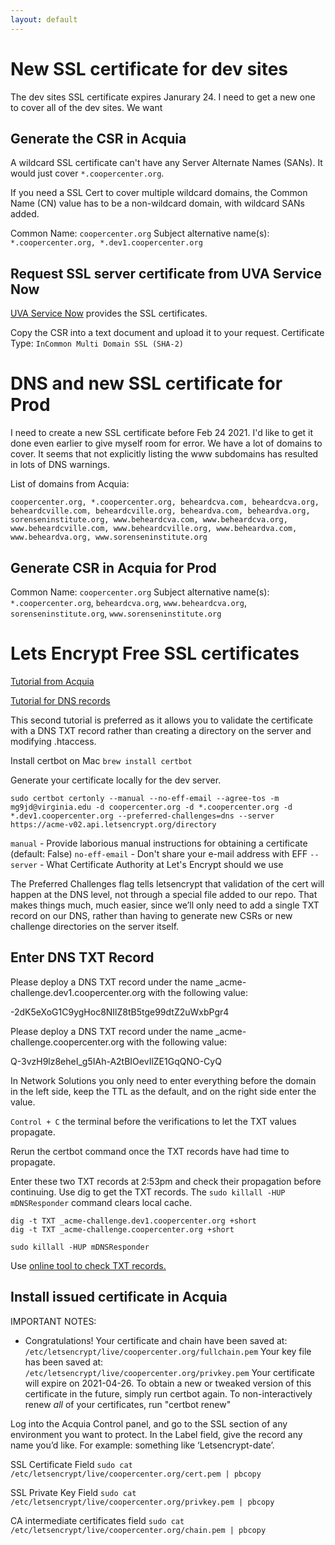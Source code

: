 ```yaml
---
layout: default
---
```


# New SSL certificate for dev sites

The dev sites SSL certificate expires Janurary 24. I need to get a new one to cover all of the dev sites. We want

## Generate the CSR in Acquia

A wildcard SSL certificate can't have any Server Alternate Names (SANs). It would just cover `*.coopercenter.org`.

If you need a SSL Cert to cover multiple wildcard domains, the Common Name (CN) value has to be a non-wildcard domain, with wildcard SANs added.

Common Name: `coopercenter.org`
Subject alternative name(s): `*.coopercenter.org, *.dev1.coopercenter.org`

## Request SSL server certificate from UVA Service Now

[UVA Service Now](https://virginia.service-now.com/its/?id=itsweb_kb_article&sys_id=a1be1813db7acb804f32fb671d961908) provides the SSL certificates.

Copy the CSR into a text document and upload it to your request.
Certificate Type: `InCommon Multi Domain SSL (SHA-2)`

# DNS and new SSL certificate for Prod

I need to create a new SSL certificate before Feb 24 2021. I'd like to get it done even earlier to give myself room for error. We have a lot of domains to cover. It seems that not explicitly listing the www subdomains has resulted in lots of DNS warnings.

List of domains from Acquia:

```
coopercenter.org, *.coopercenter.org, beheardcva.com, beheardcva.org, beheardcville.com, beheardcville.org, beheardva.com, beheardva.org, sorenseninstitute.org, www.beheardcva.com, www.beheardcva.org, www.beheardcville.com, www.beheardcville.org, www.beheardva.com, www.beheardva.org, www.sorenseninstitute.org
```

## Generate CSR in Acquia for Prod

Common Name: `coopercenter.org`
Subject alternative name(s): `*.coopercenter.org`, `beheardcva.org`, `www.beheardcva.org`, `sorenseninstitute.org`, `www.sorenseninstitute.org`

# Lets Encrypt Free SSL certificates

[Tutorial from Acquia](https://support.acquia.com/hc/en-us/articles/360009491013-Using-Let-s-Encrypt-SSL-on-Acquia-Cloud)

[Tutorial for DNS records](https://dev.acquia.com/blog/installing-lets-encrypt-wildcard-certificate-acquia-hosting)

This second tutorial is preferred as it allows you to validate the certificate with a DNS TXT record rather than creating a directory on the server and modifying .htaccess.

Install certbot on Mac `brew install certbot`

Generate your certificate locally for the dev server.


```
sudo certbot certonly --manual --no-eff-email --agree-tos -m mg9jd@virginia.edu -d coopercenter.org -d *.coopercenter.org -d *.dev1.coopercenter.org --preferred-challenges=dns --server https://acme-v02.api.letsencrypt.org/directory
```

`manual` - Provide laborious manual instructions for obtaining a certificate (default: False)
`no-eff-email` - Don't share your e-mail address with EFF
`--server` - What Certificate Authority at Let's Encrypt should we use

The Preferred Challenges flag tells letsencrypt that validation of the cert will happen at the DNS level, not through a special file added to our repo. That makes things much, much easier, since we’ll only need to add a single TXT record on our DNS, rather than having to generate new CSRs or new challenge directories on the server itself.

## Enter DNS TXT Record

Please deploy a DNS TXT record under the name
_acme-challenge.dev1.coopercenter.org with the following value:

-2dK5eXoG1C9ygHoc8NIlZ8tB5tge99dtZ2uWxbPgr4

Please deploy a DNS TXT record under the name
_acme-challenge.coopercenter.org with the following value:

Q-3vzH9lz8eheI_g5IAh-A2tBIOevIlZE1GqQNO-CyQ

In Network Solutions you only need to enter everything before the domain in the left side, keep the TTL as the default, and on the right side enter the value.

`Control + C` the terminal before the verifications to let the TXT values propagate.

Rerun the certbot command once the TXT records have had time to propagate.

Enter these two TXT records at 2:53pm and check their propagation before continuing. Use dig to get the TXT records. The `sudo killall -HUP mDNSResponder` command clears local cache.

```
dig -t TXT _acme-challenge.dev1.coopercenter.org +short
dig -t TXT _acme-challenge.coopercenter.org +short

sudo killall -HUP mDNSResponder
```

Use [online tool to check TXT records.](https://mxtoolbox.com/SuperTool.aspx?action=txt%3a_acme-challenge.coopercenter.org&run=toolpage)

## Install issued certificate in Acquia

IMPORTANT NOTES:
 - Congratulations! Your certificate and chain have been saved at:
   `/etc/letsencrypt/live/coopercenter.org/fullchain.pem`
   Your key file has been saved at:
   `/etc/letsencrypt/live/coopercenter.org/privkey.pem`
   Your certificate will expire on 2021-04-26. To obtain a new or
   tweaked version of this certificate in the future, simply run
   certbot again. To non-interactively renew *all* of your
   certificates, run "certbot renew"

Log into the Acquia Control panel, and go to the SSL section of any environment you want to protect. In the Label field, give the record any name you’d like. For example: something like ‘Letsencrypt-date’.

SSL Certificate Field
`sudo cat /etc/letsencrypt/live/coopercenter.org/cert.pem | pbcopy`

SSL Private Key Field
`sudo cat /etc/letsencrypt/live/coopercenter.org/privkey.pem | pbcopy`

CA intermediate certificates field
`sudo cat /etc/letsencrypt/live/coopercenter.org/chain.pem | pbcopy`

